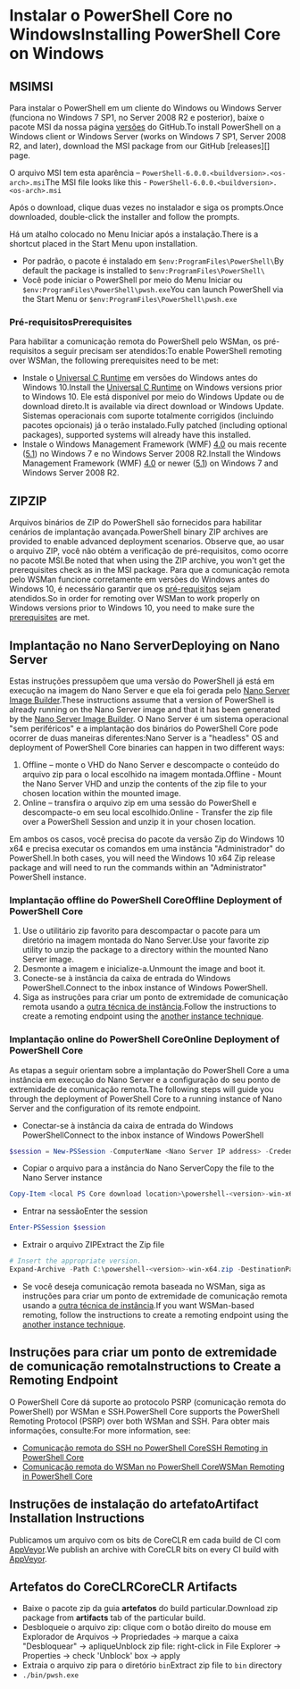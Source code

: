 # <a name="installing-powershell-core-on-windows"></a><span data-ttu-id="ba424-101">Instalar o PowerShell Core no Windows</span><span class="sxs-lookup"><span data-stu-id="ba424-101">Installing PowerShell Core on Windows</span></span>

## <a name="msi"></a><span data-ttu-id="ba424-102">MSI</span><span class="sxs-lookup"><span data-stu-id="ba424-102">MSI</span></span>

<span data-ttu-id="ba424-103">Para instalar o PowerShell em um cliente do Windows ou Windows Server (funciona no Windows 7 SP1, no Server 2008 R2 e posterior), baixe o pacote MSI da nossa página [versões][] do GitHub.</span><span class="sxs-lookup"><span data-stu-id="ba424-103">To install PowerShell on a Windows client or Windows Server (works on Windows 7 SP1, Server 2008 R2, and later), download the MSI package from our GitHub [releases][] page.</span></span>

<span data-ttu-id="ba424-104">O arquivo MSI tem esta aparência – `PowerShell-6.0.0.<buildversion>.<os-arch>.msi`</span><span class="sxs-lookup"><span data-stu-id="ba424-104">The MSI file looks like this - `PowerShell-6.0.0.<buildversion>.<os-arch>.msi`</span></span>
<!-- TODO: should be updated to point to the Download Center as well -->

<span data-ttu-id="ba424-105">Após o download, clique duas vezes no instalador e siga os prompts.</span><span class="sxs-lookup"><span data-stu-id="ba424-105">Once downloaded, double-click the installer and follow the prompts.</span></span>

<span data-ttu-id="ba424-106">Há um atalho colocado no Menu Iniciar após a instalação.</span><span class="sxs-lookup"><span data-stu-id="ba424-106">There is a shortcut placed in the Start Menu upon installation.</span></span>

* <span data-ttu-id="ba424-107">Por padrão, o pacote é instalado em `$env:ProgramFiles\PowerShell\`</span><span class="sxs-lookup"><span data-stu-id="ba424-107">By default the package is installed to `$env:ProgramFiles\PowerShell\`</span></span>
* <span data-ttu-id="ba424-108">Você pode iniciar o PowerShell por meio do Menu Iniciar ou `$env:ProgramFiles\PowerShell\pwsh.exe`</span><span class="sxs-lookup"><span data-stu-id="ba424-108">You can launch PowerShell via the Start Menu or `$env:ProgramFiles\PowerShell\pwsh.exe`</span></span>

### <a name="prerequisites"></a><span data-ttu-id="ba424-109">Pré-requisitos</span><span class="sxs-lookup"><span data-stu-id="ba424-109">Prerequisites</span></span>

<span data-ttu-id="ba424-110">Para habilitar a comunicação remota do PowerShell pelo WSMan, os pré-requisitos a seguir precisam ser atendidos:</span><span class="sxs-lookup"><span data-stu-id="ba424-110">To enable PowerShell remoting over WSMan, the following prerequisites need to be met:</span></span>

* <span data-ttu-id="ba424-111">Instale o [Universal C Runtime](https://www.microsoft.com/download/details.aspx?id=50410) em versões do Windows antes do Windows 10.</span><span class="sxs-lookup"><span data-stu-id="ba424-111">Install the [Universal C Runtime](https://www.microsoft.com/download/details.aspx?id=50410) on Windows versions prior to Windows 10.</span></span>
  <span data-ttu-id="ba424-112">Ele está disponível por meio do Windows Update ou de download direto.</span><span class="sxs-lookup"><span data-stu-id="ba424-112">It is available via direct download or Windows Update.</span></span>
  <span data-ttu-id="ba424-113">Sistemas operacionais com suporte totalmente corrigidos (incluindo pacotes opcionais) já o terão instalado.</span><span class="sxs-lookup"><span data-stu-id="ba424-113">Fully patched (including optional packages), supported systems will already have this installed.</span></span>
* <span data-ttu-id="ba424-114">Instale o Windows Management Framework (WMF) [4.0](https://www.microsoft.com/download/details.aspx?id=40855) ou mais recente ([5.1](https://www.microsoft.com/download/details.aspx?id=54616)) no Windows 7 e no Windows Server 2008 R2.</span><span class="sxs-lookup"><span data-stu-id="ba424-114">Install the Windows Management Framework (WMF) [4.0](https://www.microsoft.com/download/details.aspx?id=40855) or newer ([5.1](https://www.microsoft.com/download/details.aspx?id=54616)) on Windows 7 and Windows Server 2008 R2.</span></span>

## <a name="zip"></a><span data-ttu-id="ba424-115">ZIP</span><span class="sxs-lookup"><span data-stu-id="ba424-115">ZIP</span></span>

<span data-ttu-id="ba424-116">Arquivos binários de ZIP do PowerShell são fornecidos para habilitar cenários de implantação avançada.</span><span class="sxs-lookup"><span data-stu-id="ba424-116">PowerShell binary ZIP archives are provided to enable advanced deployment scenarios.</span></span>
<span data-ttu-id="ba424-117">Observe que, ao usar o arquivo ZIP, você não obtém a verificação de pré-requisitos, como ocorre no pacote MSI.</span><span class="sxs-lookup"><span data-stu-id="ba424-117">Be noted that when using the ZIP archive, you won't get the prerequisites check as in the MSI package.</span></span>
<span data-ttu-id="ba424-118">Para que a comunicação remota pelo WSMan funcione corretamente em versões do Windows antes do Windows 10, é necessário garantir que os [pré-requisitos](#prerequisites) sejam atendidos.</span><span class="sxs-lookup"><span data-stu-id="ba424-118">So in order for remoting over WSMan to work properly on Windows versions prior to Windows 10, you need to make sure the [prerequisites](#prerequisites) are met.</span></span>

## <a name="deploying-on-nano-server"></a><span data-ttu-id="ba424-119">Implantação no Nano Server</span><span class="sxs-lookup"><span data-stu-id="ba424-119">Deploying on Nano Server</span></span>

<span data-ttu-id="ba424-120">Estas instruções pressupõem que uma versão do PowerShell já está em execução na imagem do Nano Server e que ela foi gerada pelo [Nano Server Image Builder](https://technet.microsoft.com/windows-server-docs/get-started/deploy-nano-server).</span><span class="sxs-lookup"><span data-stu-id="ba424-120">These instructions assume that a version of PowerShell is already running on the Nano Server image and that it has been generated by the [Nano Server Image Builder](https://technet.microsoft.com/windows-server-docs/get-started/deploy-nano-server).</span></span>
<span data-ttu-id="ba424-121">O Nano Server é um sistema operacional "sem periféricos" e a implantação dos binários do PowerShell Core pode ocorrer de duas maneiras diferentes:</span><span class="sxs-lookup"><span data-stu-id="ba424-121">Nano Server is a "headless" OS and deployment of PowerShell Core binaries can happen in two different ways:</span></span>

1. <span data-ttu-id="ba424-122">Offline – monte o VHD do Nano Server e descompacte o conteúdo do arquivo zip para o local escolhido na imagem montada.</span><span class="sxs-lookup"><span data-stu-id="ba424-122">Offline - Mount the Nano Server VHD and unzip the contents of the zip file to your chosen location within the mounted image.</span></span>
1. <span data-ttu-id="ba424-123">Online – transfira o arquivo zip em uma sessão do PowerShell e descompacte-o em seu local escolhido.</span><span class="sxs-lookup"><span data-stu-id="ba424-123">Online - Transfer the zip file over a PowerShell Session and unzip it in your chosen location.</span></span>

<span data-ttu-id="ba424-124">Em ambos os casos, você precisa do pacote da versão Zip do Windows 10 x64 e precisa executar os comandos em uma instância "Administrador" do PowerShell.</span><span class="sxs-lookup"><span data-stu-id="ba424-124">In both cases, you will need the Windows 10 x64 Zip release package and will need to run the commands within an "Administrator" PowerShell instance.</span></span>

### <a name="offline-deployment-of-powershell-core"></a><span data-ttu-id="ba424-125">Implantação offline do PowerShell Core</span><span class="sxs-lookup"><span data-stu-id="ba424-125">Offline Deployment of PowerShell Core</span></span>

1. <span data-ttu-id="ba424-126">Use o utilitário zip favorito para descompactar o pacote para um diretório na imagem montada do Nano Server.</span><span class="sxs-lookup"><span data-stu-id="ba424-126">Use your favorite zip utility to unzip the package to a directory within the mounted Nano Server image.</span></span>
1. <span data-ttu-id="ba424-127">Desmonte a imagem e inicialize-a.</span><span class="sxs-lookup"><span data-stu-id="ba424-127">Unmount the image and boot it.</span></span>
1. <span data-ttu-id="ba424-128">Conecte-se à instância da caixa de entrada do Windows PowerShell.</span><span class="sxs-lookup"><span data-stu-id="ba424-128">Connect to the inbox instance of Windows PowerShell.</span></span>
1. <span data-ttu-id="ba424-129">Siga as instruções para criar um ponto de extremidade de comunicação remota usando a [outra técnica de instância](#executed-by-another-instance-of-powershell-on-behalf-of-the-instance-that-it-will-register).</span><span class="sxs-lookup"><span data-stu-id="ba424-129">Follow the instructions to create a remoting endpoint using the [another instance technique](#executed-by-another-instance-of-powershell-on-behalf-of-the-instance-that-it-will-register).</span></span>

### <a name="online-deployment-of-powershell-core"></a><span data-ttu-id="ba424-130">Implantação online do PowerShell Core</span><span class="sxs-lookup"><span data-stu-id="ba424-130">Online Deployment of PowerShell Core</span></span>

<span data-ttu-id="ba424-131">As etapas a seguir orientam sobre a implantação do PowerShell Core a uma instância em execução do Nano Server e a configuração do seu ponto de extremidade de comunicação remota.</span><span class="sxs-lookup"><span data-stu-id="ba424-131">The following steps will guide you through the deployment of PowerShell Core to a running instance of Nano Server and the configuration of its remote endpoint.</span></span>

* <span data-ttu-id="ba424-132">Conectar-se à instância da caixa de entrada do Windows PowerShell</span><span class="sxs-lookup"><span data-stu-id="ba424-132">Connect to the inbox instance of Windows PowerShell</span></span>

```powershell
$session = New-PSSession -ComputerName <Nano Server IP address> -Credential <An Administrator account on the system>
```

* <span data-ttu-id="ba424-133">Copiar o arquivo para a instância do Nano Server</span><span class="sxs-lookup"><span data-stu-id="ba424-133">Copy the file to the Nano Server instance</span></span>

```powershell
Copy-Item <local PS Core download location>\powershell-<version>-win-x64.zip c:\ -ToSession $session
```

* <span data-ttu-id="ba424-134">Entrar na sessão</span><span class="sxs-lookup"><span data-stu-id="ba424-134">Enter the session</span></span>

```powershell
Enter-PSSession $session
```

* <span data-ttu-id="ba424-135">Extrair o arquivo ZIP</span><span class="sxs-lookup"><span data-stu-id="ba424-135">Extract the Zip file</span></span>

```powershell
# Insert the appropriate version.
Expand-Archive -Path C:\powershell-<version>-win-x64.zip -DestinationPath "C:\PowerShellCore_<version>"
```

* <span data-ttu-id="ba424-136">Se você deseja comunicação remota baseada no WSMan, siga as instruções para criar um ponto de extremidade de comunicação remota usando a [outra técnica de instância](../core-powershell/WSMan-Remoting-in-PowerShell-Core.md#executed-by-another-instance-of-powershell-on-behalf-of-the-instance-that-it-will-register).</span><span class="sxs-lookup"><span data-stu-id="ba424-136">If you want WSMan-based remoting, follow the instructions to create a remoting endpoint using the [another instance technique](../core-powershell/WSMan-Remoting-in-PowerShell-Core.md#executed-by-another-instance-of-powershell-on-behalf-of-the-instance-that-it-will-register).</span></span>

## <a name="instructions-to-create-a-remoting-endpoint"></a><span data-ttu-id="ba424-137">Instruções para criar um ponto de extremidade de comunicação remota</span><span class="sxs-lookup"><span data-stu-id="ba424-137">Instructions to Create a Remoting Endpoint</span></span>

<span data-ttu-id="ba424-138">O PowerShell Core dá suporte ao protocolo PSRP (comunicação remota do PowerShell) por WSMan e SSH.</span><span class="sxs-lookup"><span data-stu-id="ba424-138">PowerShell Core supports the PowerShell Remoting Protocol (PSRP) over both WSMan and SSH.</span></span> <span data-ttu-id="ba424-139">Para obter mais informações, consulte:</span><span class="sxs-lookup"><span data-stu-id="ba424-139">For more information, see:</span></span>

* <span data-ttu-id="ba424-140">[Comunicação remota do SSH no PowerShell Core][ssh-remoting]</span><span class="sxs-lookup"><span data-stu-id="ba424-140">[SSH Remoting in PowerShell Core][ssh-remoting]</span></span>
* <span data-ttu-id="ba424-141">[Comunicação remota do WSMan no PowerShell Core][wsman-remoting]</span><span class="sxs-lookup"><span data-stu-id="ba424-141">[WSMan Remoting in PowerShell Core][wsman-remoting]</span></span>

## <a name="artifact-installation-instructions"></a><span data-ttu-id="ba424-142">Instruções de instalação do artefato</span><span class="sxs-lookup"><span data-stu-id="ba424-142">Artifact Installation Instructions</span></span>

<span data-ttu-id="ba424-143">Publicamos um arquivo com os bits de CoreCLR em cada build de CI com [AppVeyor][].</span><span class="sxs-lookup"><span data-stu-id="ba424-143">We publish an archive with CoreCLR bits on every CI build with [AppVeyor][].</span></span>

## <a name="coreclr-artifacts"></a><span data-ttu-id="ba424-144">Artefatos do CoreCLR</span><span class="sxs-lookup"><span data-stu-id="ba424-144">CoreCLR Artifacts</span></span>

* <span data-ttu-id="ba424-145">Baixe o pacote zip da guia **artefatos** do build particular.</span><span class="sxs-lookup"><span data-stu-id="ba424-145">Download zip package from **artifacts** tab of the particular build.</span></span>
* <span data-ttu-id="ba424-146">Desbloqueie o arquivo zip: clique com o botão direito do mouse em Explorador de Arquivos -> Propriedades -> marque a caixa "Desbloquear" -> aplique</span><span class="sxs-lookup"><span data-stu-id="ba424-146">Unblock zip file: right-click in File Explorer -> Properties -> check 'Unblock' box -> apply</span></span>
* <span data-ttu-id="ba424-147">Extraia o arquivo zip para o diretório `bin`</span><span class="sxs-lookup"><span data-stu-id="ba424-147">Extract zip file to `bin` directory</span></span>
* `./bin/pwsh.exe`

<!-- [download-center]: TODO -->
[versões]: https://github.com/PowerShell/PowerShell/releases
[signing]: ../../tools/Sign-Package.ps1
[ssh-remoting]: ../core-powershell/SSH-Remoting-in-PowerShell-Core.md
[wsman-remoting]: ../core-powershell/WSMan-Remoting-in-PowerShell-Core.md
[AppVeyor]: https://ci.appveyor.com/project/PowerShell/powershell

